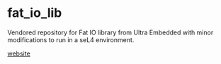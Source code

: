 # fat_io_lib
Vendored repository for Fat IO library from Ultra Embedded with minor modifications to
run in a seL4 environment.

[website](http://ultra-embedded.com/fat_filelib/)
